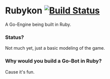 # Rubykon [![Build Status](https://secure.travis-ci.org/PragTob/Rubykon.png?branch=master)](https://travis-ci.org/PragTob/Rubykon)
A Go-Engine being built in Ruby. 

### Status?
Not much yet, just a basic modeling of the game.

### Why would you build a Go-Bot in Ruby?
Cause it's fun.
